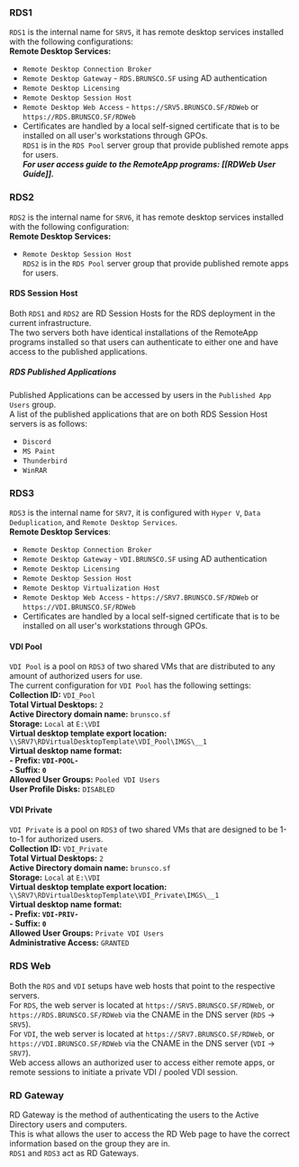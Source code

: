 ### RDS1
`RDS1` is the internal name for `SRV5`, it has remote desktop services installed with the following configurations:  
**Remote Desktop Services:**  
- `Remote Desktop Connection Broker`  
- `Remote Desktop Gateway` - `RDS.BRUNSCO.SF` using AD authentication  
- `Remote Desktop Licensing`  
- `Remote Desktop Session Host`  
- `Remote Desktop Web Access` - `https://SRV5.BRUNSCO.SF/RDWeb` or `https://RDS.BRUNSCO.SF/RDWeb`  
- Certificates are handled by a local self-signed certificate that is to be installed on all user's workstations through GPOs.  
`RDS1` is in the `RDS Pool` server group that provide published remote apps for users.  
***For user access guide to the RemoteApp programs: [[RDWeb User Guide]].***  
### RDS2  
`RDS2` is the internal name for `SRV6`, it has remote desktop services installed with the following configuration:   
**Remote Desktop Services:**  
- `Remote Desktop Session Host`  
`RDS2` is in the `RDS Pool` server group that provide published remote apps for users.  
#### RDS Session Host  
Both `RDS1` and `RDS2` are RD Session Hosts for the RDS deployment in the current infrastructure.  
The two servers both have identical installations of the RemoteApp programs installed so that users can authenticate to either one and have access to the published applications.  
##### RDS Published Applications  
Published Applications can be accessed by users in the `Published App Users` group.  
A list of the published applications that are on both RDS Session Host servers is as follows:  
- `Discord`  
- `MS Paint`  
- `Thunderbird`  
- `WinRAR`  
### RDS3  
`RDS3` is the internal name for `SRV7`, it is configured with `Hyper V`, `Data Deduplication`, and `Remote Desktop Services`.  
**Remote Desktop Services**:  
- `Remote Desktop Connection Broker`  
- `Remote Desktop Gateway` - `VDI.BRUNSCO.SF` using AD authentication  
- `Remote Desktop Licensing`  
- `Remote Desktop Session Host`  
- `Remote Desktop Virtualization Host`  
- `Remote Desktop Web Access` - `https://SRV7.BRUNSCO.SF/RDWeb` or `https://VDI.BRUNSCO.SF/RDWeb`  
- Certificates are handled by a local self-signed certificate that is to be installed on all user's workstations through GPOs.  
#### VDI Pool  
`VDI Pool` is a pool on `RDS3` of two shared VMs that are distributed to any amount of authorized users for use.  
The current configuration for `VDI Pool` has the following settings:  
**Collection ID:** `VDI_Pool`  
**Total Virtual Desktops:** `2`  
**Active Directory domain name:** `brunsco.sf`  
**Storage:** `Local` at `E:\VDI`  
**Virtual desktop template export location:** `\\SRV7\RDVirtualDesktopTemplate\VDI_Pool\IMGS\__1`  
**Virtual desktop name format:**   
	**- Prefix: `VDI-POOL-`   
	- Suffix: `0`  
Allowed User Groups:** `Pooled VDI Users`  
**User Profile Disks:** `DISABLED`  
#### VDI Private  
`VDI Private` is a pool on `RDS3` of two shared VMs that are designed to be 1-to-1 for authorized users.  
**Collection ID:** `VDI_Private`  
**Total Virtual Desktops:** `2`  
**Active Directory domain name:** `brunsco.sf`  
**Storage:** `Local` at `E:\VDI`  
**Virtual desktop template export location:** `\\SRV7\RDVirtualDesktopTemplate\VDI_Private\IMGS\__1`  
**Virtual desktop name format:**   
	**- Prefix: `VDI-PRIV-`   
	- Suffix: `0`  
Allowed User Groups:** `Private VDI Users`  
**Administrative Access:** `GRANTED`  
### RDS Web  
Both the `RDS` and `VDI` setups have web hosts that point to the respective servers.  
For `RDS`, the web server is located at `https://SRV5.BRUNSCO.SF/RDWeb`, or `https://RDS.BRUNSCO.SF/RDWeb` via the CNAME in the DNS server (`RDS` -> `SRV5`).  
For `VDI`, the web server is located at `https://SRV7.BRUNSCO.SF/RDWeb`, or `https://VDI.BRUNSCO.SF/RDWeb` via the CNAME in the DNS server (`VDI` -> `SRV7`).  
Web access allows an authorized user to access either remote apps, or remote sessions to initiate a private VDI / pooled VDI session.  

### RD Gateway  
RD Gateway is the method of authenticating the users to the Active Directory users and computers.   
This is what allows the user to access the RD Web page to have the correct information based on the group they are in.   
`RDS1` and `RDS3` act as RD Gateways.    